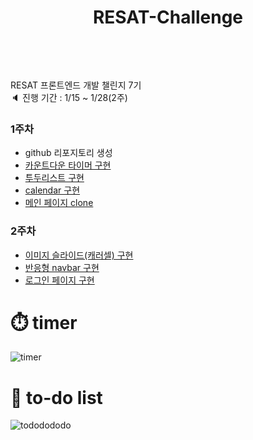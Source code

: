 # <p align="center">RESAT-Challenge</p> <br>
RESAT 프론트엔드 개발 챌린지 7기<br>
🔈 진행 기간 : 1/15 ~ 1/28(2주)


### 1주차
-  github 리포지토리 생성
-  [카운트다운 타이머 구현](https://hhhyeon97.github.io/FEChallenge/WebContent/timer/timer2.html)
-  [투두리스트 구현](https://hhhyeon97.github.io/FEChallenge/WebContent/todo/todo.html)
- [calendar 구현](https://hhhyeon97.github.io/FEChallenge/WebContent/calendar/cal.html)
- [메인 페이지 clone](https://hhhyeon97.github.io/FEChallenge/WebContent/clone/clone.html) 
### 2주차 
- [이미지 슬라이드(캐러셀) 구현](https://hhhyeon97.github.io/FEChallenge/WebContent/carousel/slid2.html)
- [반응형 navbar 구현](https://hhhyeon97.github.io/FEChallenge/WebContent/navbar/navbar.html)
- [로그인 페이지 구현](https://hhhyeon97.github.io/FEChallenge/WebContent/login/login.html)

# ⏱️ timer 
![timer](https://github.com/hhhyeon97/FEChallenge/assets/148893126/9b895570-7f8e-4cb6-a3f0-890b7f5b8129)

# 📝 to-do list
![tododododo](https://github.com/hhhyeon97/FEChallenge/assets/148893126/56bec0b2-c490-4188-9c53-f79bf7c9ea86)

